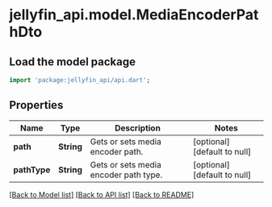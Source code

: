 # jellyfin_api.model.MediaEncoderPathDto

## Load the model package
```dart
import 'package:jellyfin_api/api.dart';
```

## Properties
Name | Type | Description | Notes
------------ | ------------- | ------------- | -------------
**path** | **String** | Gets or sets media encoder path. | [optional] [default to null]
**pathType** | **String** | Gets or sets media encoder path type. | [optional] [default to null]

[[Back to Model list]](../README.md#documentation-for-models) [[Back to API list]](../README.md#documentation-for-api-endpoints) [[Back to README]](../README.md)


